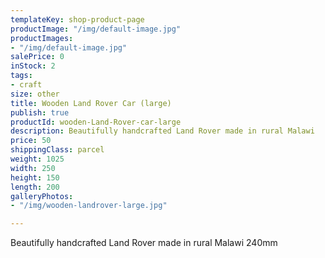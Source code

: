 ```yaml
---
templateKey: shop-product-page
productImage: "/img/default-image.jpg"
productImages:
- "/img/default-image.jpg"
salePrice: 0
inStock: 2
tags:
- craft
size: other
title: Wooden Land Rover Car (large)
publish: true
productId: wooden-Land-Rover-car-large
description: Beautifully handcrafted Land Rover made in rural Malawi
price: 50
shippingClass: parcel
weight: 1025
width: 250
height: 150
length: 200
galleryPhotos:
- "/img/wooden-landrover-large.jpg"

---
```

Beautifully handcrafted Land Rover made in rural Malawi 240mm
